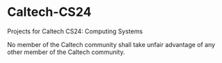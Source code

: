 # Caltech-CS24
Projects for Caltech CS24: Computing Systems

No member of the Caltech community shall take unfair advantage of any other member of the Caltech community.
